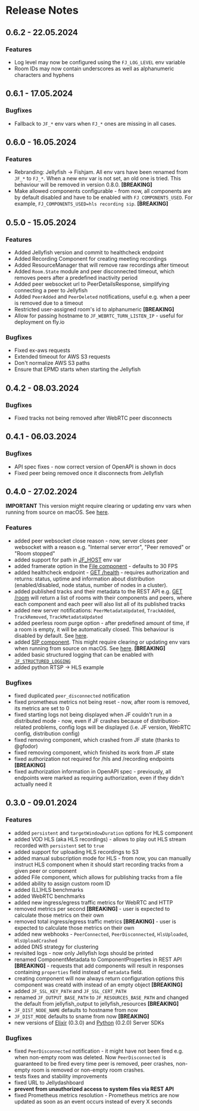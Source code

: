 # Release Notes

## 0.6.2 - 22.05.2024

### Features
* Log level may now be configured using the `FJ_LOG_LEVEL` env variable
* Room IDs may now contain underscores as well as alphanumeric characters and hyphens

## 0.6.1 - 17.05.2024

### Bugfixes
* Fallback to `JF_*` env vars when `FJ_*` ones are missing in all cases.

## 0.6.0 - 16.05.2024

### Features
* Rebranding: Jellyfish -> Fishjam. All env vars have been renamed from `JF_*` to `FJ_*`.
When a new env var is not set, an old one is tried.
This behaviour will be removed in version 0.8.0. **[BREAKING]**
* Make allowed components configurable - from now, all components are by default
disabled and have to be enabled with `FJ_COMPONENTS_USED`.
For example, `FJ_COMPONENTS_USED=hls recording sip`. **[BREAKING]**

## 0.5.0 - 15.05.2024

### Features
* Added Jellyfish version and commit to healthcheck endpoint
* Added Recording Component for creating meeting recordings
* Added ResourceManager that will remove raw recordings after timeout
* Added `Room.State` module and peer disconnected timeout, which removes peers after a predefined inactivity period
* Added peer websocket url to PeerDetailsResponse, simplifying connecting a peer to Jellyfish
* Added `PeerAdded` and `PeerDeleted` notifications, useful e.g. when a peer is removed due to a timeout
* Restricted user-assigned room's id to alphanumeric **[BREAKING]**
* Allow for passing hostname to `JF_WEBRTC_TURN_LISTEN_IP` - useful for deployment on fly.io

### Bugfixes
* Fixed ex-aws requests
* Extended timeout for AWS S3 requests
* Don't normalize AWS S3 paths
* Ensure that EPMD starts when starting the Jellyfish

## 0.4.2 - 08.03.2024

### Bugfixes
* Fixed tracks not being removed after WebRTC peer disconnects


## 0.4.1 - 06.03.2024

### Bugfixes
* API spec fixes - now correct version of OpenAPI is shown in docs
* Fixed peer being removed once it disconnects from Jellyfish

## 0.4.0 - 27.02.2024

**IMPORTANT** This version might require clearing or updating env vars when running from source on macOS.
See [here](./getting_started/installation.md#building-from-source).

### Features
* added peer websocket close reason - now, server closes peer websocket with a reason e.g. "Internal server error", "Peer removed" or "Room stopped"
* added support for path in [JF_HOST](./getting_started/installation#required-in-production) env var
* added framerate option in the [File component](./getting_started/components/file#configuration-options) -  defaults to 30 FPS
* added healthcheck endpoint - [GET /health](./for_developers/api_reference/rest_api#tag/health/) - requires authorization and returns: status, uptime and information about distribution (enabled/disabled, node status, number of nodes in a cluster).
* added published tracks and their metadata to the REST API e.g. [GET /room](./for_developers/api_reference/rest_api#tag/room) will return a list of rooms with their components and peers, where each component and each peer will also list all of its published tracks
* added new server notifications: `PeerMetadataUpdated`, `TrackAdded`, `TrackRemoved`, `TrackMetadataUpdated`
* added peerless room purge option - after predefined amount of time, if a room is empty, it will be automatically closed. This behaviour is disabled by default. See [here](./getting_started/room#configuration-options).
* added [SIP component](./getting_started/components/sip). This might require 
clearing or updating env vars when running from source on macOS. See [here](./getting_started/installation.md#building-from-source). **[BREAKING]**
* added basic structured logging that can be enabled with [`JF_STRUCTURED_LOGGING`](./getting_started/installation#optional)
* added python RTSP -> HLS example

### Bugfixes
* fixed duplicated `peer_disconnected` notification
* fixed prometheus metrics not being reset - now, after room is removed, its metrics are set to 0
* fixed starting logs not being displayed when JF couldn't run in a distributed mode - now, even if JF crashes because of distribution-related problems, config logs will be displayed (i.e. JF version, WebRTC config, distribution config)
* fixed removing component, which crashed from JF state (thanks to @gfodor) 
* fixed removing component, which finished its work from JF state
* fixed authorization not required for /hls and /recording endpoints **[BREAKING]**
* fixed authorization information in OpenAPI spec - previously, all endpoints were marked as requiring authorization, even if they didn't actually need it


## 0.3.0 - 09.01.2024

### Features
* added `persistent` and `targetWindowDuration` options for HLS component
* added VOD HLS (aka HLS recordings) - allows to play out HLS stream recorded with `persistent` set to `true`
* added support for uploading HLS recordings to S3
* added manual subscription mode for HLS - from now, you can manually instruct HLS component when it should start recording tracks from a given peer or component
* added File component, which allows for publishing tracks from a file
* added ability to assign custom room ID
* added (LL)HLS benchmarks
* added WebRTC benchmarks
* added new ingress/egress traffic metrics for WebRTC and HTTP
* removed metrics per second **[BREAKING]** - user is expected to calculate those metrics on their own
* removed total ingress/egress traffic metrics **[BREAKING]** - user is expected to calculate those metrics on their own
* added new webhooks - `PeerConnected`, `PeerDisconnected`, `HlsUploaded`, `HlsUploadCrashed`
* added DNS strategy for clustering
* revisited logs - now only Jellyfish logs should be printed
* renamed ComponentMetadata to ComponentProperties in REST API **[BREAKING]** - requests that add components will result in responses containing `properties` field instead of `metadata` field.
* creating component will now always return configuration options this component was creatd with instead of an empty object **[BREAKING]**
* added `JF_SSL_KEY_PATH` and `JF_SSL_CERT_PATH`
* renamed `JF_OUTPUT_BASE_PATH` to `JF_RESOURCES_BASE_PATH` and changed the default from jellyfish_output to jellyfish_resources **[BREAKING]**
* `JF_DIST_NODE_NAME` defaults to hostname from now
* `JF_DIST_MODE` defaults to sname from now **[BREAKING]**
* new versions of [Elixir](https://hexdocs.pm/jellyfish_server_sdk/readme.html) (0.3.0) and [Python](https://jellyfish-dev.github.io/python-server-sdk/v0.2.0/api/jellyfish.html) (0.2.0) Server SDKs 

### Bugfixes
* fixed `PeerDisconnected` notification - it might have not been fired e.g. when non-empty room was deleted. Now `PeerDisconnected` is guaranteed to be fired every time peer is removed, peer crashes, non-empty room is removed or non-empty room crashes.
* tests fixes and stability improvements
* fixed URL to Jellydashboard
* **prevent from unauthorized access to system files via REST API**
* fixed Prometheus metrics resolution - Prometheus metrics are now updated as soon as an event occurs instead of every X seconds
